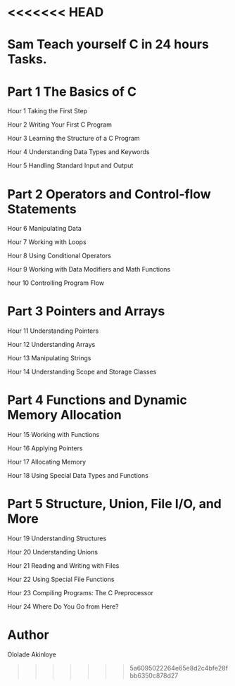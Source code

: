
<<<<<<< HEAD
=======
# Sam Teach yourself C in 24 hours Tasks.

# Part 1 The Basics of C
Hour  1 Taking the First Step

Hour  2 Writing Your First C Program

Hour  3 Learning the Structure of a C Program

Hour  4 Understanding Data Types and Keywords

Hour  5 Handling Standard Input and Output

# Part 2 Operators and Control-flow Statements
Hour  6 Manipulating Data

Hour  7 Working with Loops

Hour  8 Using Conditional Operators

Hour  9 Working with Data Modifiers and Math Functions

hour 10 Controlling Program Flow

# Part 3 Pointers and Arrays
Hour 11 Understanding Pointers

Hour 12 Understanding Arrays

Hour 13 Manipulating Strings

Hour 14 Understanding Scope and Storage Classes

# Part 4 Functions and Dynamic Memory Allocation
Hour 15 Working with Functions

Hour 16 Applying Pointers

Hour 17 Allocating Memory

Hour 18 Using Special Data Types and Functions

# Part 5 Structure, Union, File I/O, and More
Hour 19 Understanding Structures 

Hour 20 Understanding Unions

Hour 21 Reading and Writing with Files

Hour 22 Using Special File Functions

Hour 23 Compiling Programs: The C Preprocessor

Hour 24 Where Do You Go from Here?

# Author
Ololade Akinloye
>>>>>>> 5a6095022264e65e8d2c4bfe28fbb6350c878d27
